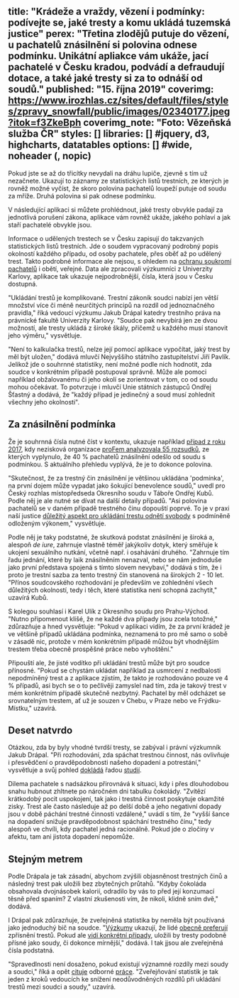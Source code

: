 title: "Krádeže a vraždy, vězení i podmínky: podívejte se, jaké tresty a komu ukládá tuzemská justice"
perex: "Třetina zlodějů putuje do vězení, u pachatelů znásilnění si polovina odnese podmínku. Unikátní apliakce vám ukáže, jací pachatelé v Česku kradou, podvádí a defraudují dotace, a také jaké tresty si za to odnáší od soudů."
published: "15. října 2019"
coverimg: https://www.irozhlas.cz/sites/default/files/styles/zpravy_snowfall/public/images/02340177.jpeg?itok=f3ZkeBph
coverimg_note: "Foto: Vězeňská služba ČR"
styles: []
libraries: [] #jquery, d3, highcharts, datatables
options: [] #wide, noheader (, nopic)
---
Pokud jste se až do třicítky nevydali na dráhu lupiče, zjevně s tím už nezačnete. Ukazují to záznamy ze statistických listů trestních, ze kterých je rovněž možné vyčíst, že skoro polovina pachatelů loupeží putuje od soudu za mříže. Druhá polovina si pak odnese podmínku.

V následující aplikaci si můžete prohlédnout, jaké tresty obvykle padají za jednotlivá porušení zákona, aplikace vám rovněž ukáže, jakého pohlaví a jak staří pachatelé obvykle jsou.

<div id="trestapp"></div>

Informace o udělených trestech se v Česku zapisují do takzvaných statistických listů trestních. Jde o soudem vypracovaný podrobný popis okolností každého případu, od osoby pachatele, přes oběť až po udělený trest. Takto podrobné informace ale nejsou, s ohledem na [ochranu soukromí pachatelů](https://www.zakonyprolidi.cz/cs/2019-110/zneni-20190424#p66-6) i obětí, veřejné. Data ale zpracovali výzkumníci z Univerzity Karlovy, aplikace tak ukazuje nejpodrobnější, čísla, která jsou v Česku dostupná.

"Ukládání trestů je komplikované. Trestní zákoník soudci nabízí jen větší množství více či méně neurčitých principů na rozdíl od jednoznačného pravidla," říká vedoucí výzkumu Jakub Drápal katedry trestního práva na právnické fakultě Univerzity Karlovy. "Soudce pak nevybírá jen ze dvou možností, ale tresty ukládá z široké škály, přičemž u každého musí stanovit jeho výměru," vysvětluje.

"Není to kalkulačka trestů, nelze její pomocí aplikace vypočítat, jaký trest by měl být uložen," dodává mluvčí Nejvyššího státního zastupitelství Jiří Pavlík. Jelikož jde o souhrnné statistiky, není možné podle nich hodnotit, zda soudce v konkrétním případě postupoval správně. Může ale pomoci například obžalovanému či jeho okolí se zorientovat v tom, co od soudu mohou očekávat. To potvrzuje i mluvčí Unie státních zástupců Ondřej Šťastný a dodává, že "každý případ je jedinečný a soud musí zohlednit všechny jeho okolnosti".

## Za znásilnění podmínka

Že je souhrnná čísla nutné číst v kontextu, ukazuje například [případ z roku 2017](https://www.novinky.cz/domaci/clanek/za-znasilneni-podminka-u-ceskych-soudu-bezne-40052564), kdy nezisková organizace [proFem analyzovala 55 rozsudků](https://www.profem.cz/shared/clanky/550/A5-JenAnoJeAno_WEB.pdf), ze kterých vyplynulo, že 40 % pachatelů znásilnění odešlo od soudu s podmínkou. S aktuálního přehledu vyplývá, že je to dokonce polovina.

"Skutečnost, že za trestný čin znásilnění je většinou ukládána 'podmínka', na první dojem může vypadat jako šokující benevolence soudů," uvedl pro Český rozhlas místopředseda Okresního soudu v Táboře Ondřej Kubů. Podle něj je ale nutné se dívat na další detaily případů. "Asi polovina pachatelů se v daném případě trestného činu dopouští poprvé. To je v praxi naší justice [důležitý aspekt pro ukládání trestu odnětí svobody](https://www.zakonyprolidi.cz/cs/2009-40/zneni-20190201#p81-1) s podmíněně odloženým výkonem," vysvětluje. 

Podle něj je taky podstatné, že skutková podstat znásilnění je široká a, alespoň _de iure_, zahrnuje vlastně téměř jakýkoliv dotyk, který směřuje k ukojení sexuálního nutkání, včetně např. i osahávání druhého. "Zahrnuje tím řadu jednání, které by laik znásilněním nenazval, nebo se nám jednoduše jako první představa spojená s tímto slovem nevybaví," dodává s tím, že i proto je trestní sazba za tento trestný čin stanovená na širokých 2 - 10 let. "Přínos soudcovského rozhodování je především ve zohlednění všech důležitých okolností, tedy i těch, které statistika není schopná zachytit," uzavírá Kubů.

S kolegou souhlasí i Karel Ulík z Okresního soudu pro Prahu-Východ. "Nutno připomenout klišé, že ne každé dva případy jsou zcela totožné," zdůrazňuje a hned vysvětluje: "Pokud v aplikaci vidím, že za první krádež je ve většině případů ukládána podmínka, neznamená to pro mě samo o sobě v zásadě nic, protože v mém konkrétním případě můžou být vhodnějším trestem třeba obecně prospěšné práce nebo vyhoštění."

Připouští ale, že jisté vodítko při ukládání trestů může být pro soudce přínosné. "Pokud se chystám ukládat například za usmrcení z nedbalosti nepodmíněný trest a z aplikace zjistím, že takto je rozhodováno pouze ve 4 % případů, asi bych se o to pečlivěji zamyslel nad tím, zda je takový trest v mém konkrétním případě skutečně nezbytný. Pachatel by měl odcházet se srovnatelným trestem, ať už je souzen v Chebu, v Praze nebo ve Frýdku-Místku," uzavírá.

## Deset natvrdo

Otázkou, zda by byly vhodné tvrdší tresty, se zabýval i právní výzkumník Jakub Drápal. "Při rozhodování, zda spáchat trestnou činnost, nás ovlivňuje i přesvědčení o pravděpodobnosti našeho dopadení a potrestání," vysvětluje a svůj pohled [dokládá](https://scholarlycommons.law.northwestern.edu/cgi/viewcontent.cgi?referer=https://scholar.google.de/&httpsredir=1&article=7363&context=jclc) řadou [studií](https://www.journals.uchicago.edu/doi/abs/10.1086/670398).

Dilema pachatele s nadsázkou přirovnává k situaci, kdy i přes dlouhodobou snahu hubnout zhltnete po náročném dni tabulku čokolády. "Zvítězí krátkodobý pocit uspokojení, tak jako i trestná činnost poskytuje okamžité zisky. Trest ale často následuje až po delší době a jeho negativní dopady jsou v době páchání trestné činnosti vzdálené," uvádí s tím, že "vyšší šance na dopadení snižuje pravděpodobnost spáchání trestného činu," tedy alespoň ve chvíli, kdy pachatel jedná racionálně. Pokud jde o zločiny v afektu, tam ani jistota dopadení nepomůže.

## Stejným metrem

Podle Drápala je tak zásadní, abychom zvýšili objasněnost trestných činů a následný trest pak uložili bez zbytečných průtahů. "Kdyby čokoláda obsahovala dvojnásobek kalorií, odradilo by vás to před její konzumací těsně před spaním? Z vlastní zkušenosti vím, že nikoli, klidně sním dvě," dodává.

I Drápal pak zdůrazňuje, že zveřejněná statistika by neměla být používaná jako jednoduchý bič na soudce. "[Výzkumy](https://www.researchgate.net/profile/Mike_Hough/publication/249716400_Sentencing_Trends_in_Britain_Public_Knowledge_and_Public_Opinion/links/541837770cf25ebee9880d8e.pdf) ukazují, že lidé [obecně preferují](http://onlinelibrary.wiley.com/doi/10.1002/bsl.2370070106/full) zpřísnění trestů. Pokud ale [vidí konkrétní případy](http://psycnet.apa.org/record/2001-05316-005), uložili by tresty podobně přísné jako soudy, či dokonce mírnější," dodává. I tak jjsou ale zveřejněná čísla podstatná. 

"Spravedlnosti není dosaženo, pokud existují významné rozdíly mezi soudy a soudci," říká a opět [cituje](https://journals.sagepub.com/doi/abs/10.1177/1477370818773612) odborné [práce](http://www.sagit.cz/info/trestni-pravo-c-4-2018). "Zveřejňování statistik je tak jeden z kroků vedoucích ke snížení neodůvodněných rozdílů při ukládání trestů mezi soudci a soudy," uzavírá.